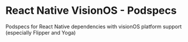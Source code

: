 # React Native VisionOS - Podspecs

Podspecs for React Native dependencies with visionOS platform support (especially Flipper and Yoga)
